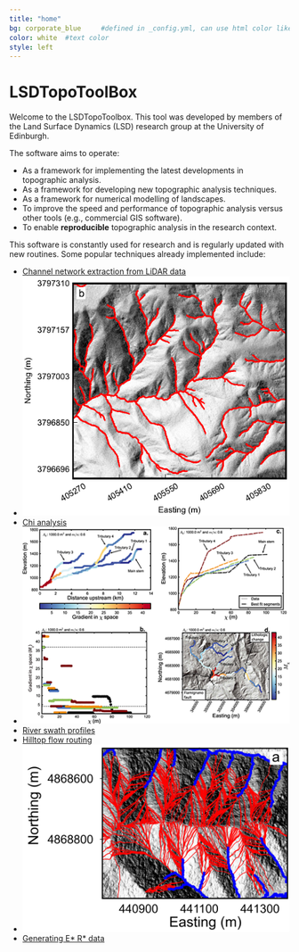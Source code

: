 ```yaml
---
title: "home"
bg: corporate_blue     #defined in _config.yml, can use html color like '#010101'
color: white  #text color
style: left
---
```

<div align="center">
<span class="fa-stack subtlecircle" style="font-size:100px; background:rgba(240,180,0,0.1)">
  <i class="fa fa-circle fa-stack-2x text-white"></i>
  <i class="fa fa-university fa-stack-1x text-c1"></i>
</span>
</div>

# LSDTopoToolBox

Welcome to the LSDTopoToolbox. This tool was developed by members of the Land Surface
Dynamics (LSD) research group at the University of Edinburgh.

The software aims to operate:

* As a framework for implementing the latest developments in topographic analysis.
* As a framework for developing new topographic analysis techniques.
* As a framework for numerical modelling of landscapes.
* To improve the speed and performance of topographic analysis versus other tools (e.g., commercial GIS software).
* To enable **reproducible** topographic analysis in the research context.

This software is constantly used for research and is regularly updated with new routines. Some
popular techniques already implemented include:

* [Channel network extraction from LiDAR data](http://www.geos.ed.ac.uk/~smudd/LSDTT_docs/html/channel_heads.html)
* ![Channel network](img/channel_net.png "Channel network")
* [Chi analysis](http://www.geos.ed.ac.uk/~smudd/LSDTT_docs/html/chi_profiles.html) 
* ![Chi analysis](img/chi.png "Chi analysis")
* [River swath profiles](http://www.geos.ed.ac.uk/~smudd/LSDTT_docs/html/swath_profiles.html)
* [Hilltop flow routing](http://www.geos.ed.ac.uk/~smudd/LSDTT_docs/html/basin_metrics.html)
* ![Hilltop flow routing](img/hfr.png "Hilltop flow routing")
* [Generating E* R* data](http://www.geos.ed.ac.uk/~smudd/LSDTT_docs/html/ER_Star.html)


